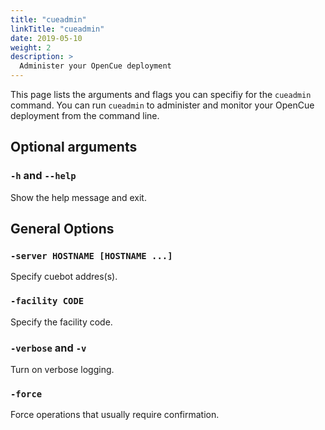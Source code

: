 ```yaml
---
title: "cueadmin"
linkTitle: "cueadmin"
date: 2019-05-10
weight: 2
description: >
  Administer your OpenCue deployment
---
```


This page lists the arguments and flags you can specifiy for the `cueadmin`
command. You can run `cueadmin` to administer and monitor your OpenCue
deployment from the command line.

## Optional arguments

### `-h` and `--help`           

Show the help message and exit.

## General Options

### `-server HOSTNAME [HOSTNAME ...]`

Specify cuebot addres(s).
  
### `-facility CODE`

Specify the facility code.

### `-verbose` and `-v`

Turn on verbose logging.

### `-force`

Force operations that usually require confirmation.
